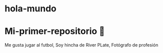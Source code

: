 # hola-mundo

# Mi-primer-repositorio :rocket:

Me gusta jugar al futbol,
Soy hincha de River PLate,
Fotógrafo de profesión 
